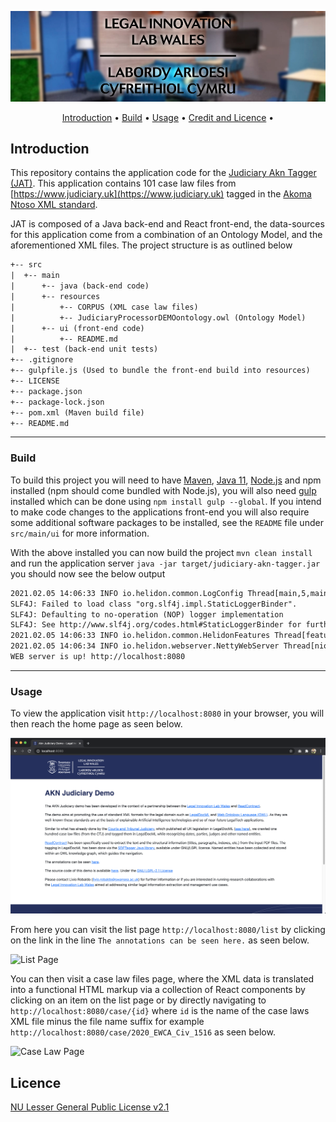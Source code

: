 <p align="center">
  <img src="logo-header-svg.jpg">
</p>

<p align="center">
  <a href="#introduction">Introduction</a> •
  <a href="#build">Build</a> •
  <a href="#usage">Usage</a> •
    <a href="#licence">Credit and Licence</a> •
  <br>
</p>

## Introduction

This repository contains the application code for the [Judiciary Akn Tagger (JAT)](https://akn-judiciary-demo.legaltech.wales). 
This application contains 101 case law files from [https://www.judiciary.uk](https://www.judiciary.uk) tagged in the 
[Akoma Ntoso XML standard](http://www.akomantoso.org/).

JAT is composed of a Java back-end and React front-end, the data-sources for this application come from a combination of
an Ontology Model, and the aforementioned XML files. The project structure is as outlined below

```txt
+-- src
|  +-- main
|      +-- java (back-end code)
|      +-- resources
|          +-- CORPUS (XML case law files)
|          +-- JudiciaryProcessorDEMOontology.owl (Ontology Model)
|      +-- ui (front-end code)
|          +-- README.md
|  +-- test (back-end unit tests)
+-- .gitignore
+-- gulpfile.js (Used to bundle the front-end build into resources)
+-- LICENSE
+-- package.json
+-- package-lock.json
+-- pom.xml (Maven build file)
+-- README.md
```
---
### Build

To build this project you will need to have [Maven](https://maven.apache.org/), [Java 11](https://adoptopenjdk.net/), 
[Node.js](https://nodejs.org/en/) and npm installed (npm should come bundled with Node.js), you will also need 
[gulp](https://gulpjs.com/) installed which can be done using ```npm install gulp --global```.
If you intend to make code changes to the applications front-end you will also require some
additional software packages to be installed, see the ```README``` file under ```src/main/ui``` for more information.

With the above installed you can now build the project ```mvn clean install``` and run the application server 
```java -jar target/judiciary-akn-tagger.jar``` you should now see the below output

```txt
2021.02.05 14:06:33 INFO io.helidon.common.LogConfig Thread[main,5,main]: Logging at initialization configured using classpath: /logging.properties
SLF4J: Failed to load class "org.slf4j.impl.StaticLoggerBinder".
SLF4J: Defaulting to no-operation (NOP) logger implementation
SLF4J: See http://www.slf4j.org/codes.html#StaticLoggerBinder for further details.
2021.02.05 14:06:33 INFO io.helidon.common.HelidonFeatures Thread[features-thread,5,main]: Helidon SE 2.2.0 features: [Config, WebServer]
2021.02.05 14:06:34 INFO io.helidon.webserver.NettyWebServer Thread[nioEventLoopGroup-2-1,10,main]: Channel '@default' started: [id: 0x5cb6c79c, L:/0:0:0:0:0:0:0:0:8080]
WEB server is up! http://localhost:8080
```
---
### Usage

To view the application visit ```http://localhost:8080``` in your browser, you will then reach the home page as seen 
below. 

![Home Page](read_me_assets/home_page.png)

From here you can visit the list page ```http://localhost:8080/list``` by clicking on the link in the line 
```The annotations can be seen here.``` as seen below.

![List Page](read_me_assets/list_page.png)

You can then visit a case law files page, where the XML data is translated into a functional HTML markup via
a collection of React components by clicking on an item on the list page or by directly navigating to 
```http://localhost:8080/case/{id}``` where ```id``` is the name of the case laws XML file minus the file name suffix 
for example ```http://localhost:8080/case/2020_EWCA_Civ_1516``` as seen below.

![Case Law Page](read_me_assets/case_law_page.png)

## Licence 
[NU Lesser General Public License v2.1](https://github.com/Legal-Innovation-Lab-Wales/judiciary-akn-tagger/blob/main/LICENSE)
